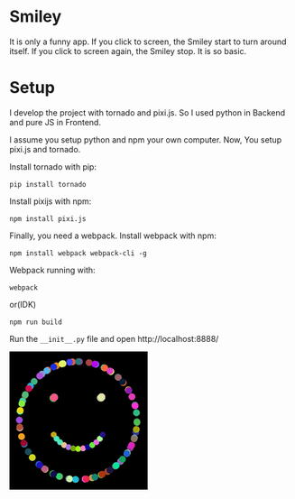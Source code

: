 # Smiley

It is only a funny app. If you click to screen, the Smiley start to turn around itself. If you click to screen again, the Smiley stop. It is so basic.

# Setup

I develop the project with tornado and pixi.js. So I used python in Backend and pure JS in Frontend. 

I assume you setup python and npm your own computer. Now, You setup pixi.js and tornado.

Install tornado with pip:

```
pip install tornado
```

Install pixijs with npm:

```
npm install pixi.js
```

Finally, you need a webpack. Install webpack with npm:
```
npm install webpack webpack-cli -g
```

Webpack running with:
```
webpack
```
or(IDK)
```
npm run build
```

Run the `__init__.py` file and open http://localhost:8888/

![application image](/readme/gif.gif)